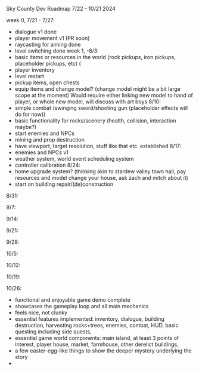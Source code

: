 Sky County Dev Roadmap 7/22 - 10/21 2024

week 0, 7/21 - 7/27:
- dialogue v1 done 
- player movement v1 (PR soon)
- raycasting for aiming done
- level switching done 
week 1, -8/3:
- basic items or resources in the world (rock pickups, iron pickups, placeholder pickups, etc) (
- player inventory 
- level restart
- pickup items, open chests
- equip items and change model? (change model might be a bit large scope at the moment)
Would require either linking new model to hand of player, or whole new model, will discuss with art boys
8/10:
- simple combat (swinging sword/shooting gun (placeholder effects will do for now))
- basic functionality for rocks/scenery (health, collision, interaction maybe?)
- start enemies and NPCs
- mining and prop destruction
- have viewport, target resolution, stuff like that etc. established 
8/17:
- enemies and NPCs v1
- weather system, world event scheduling system
- controller calibration
8/24:
- home upgrade system? (thinking akin to stardew valley town hall, pay resources and model change your house, ask zach and mitch about it)
- start on building repair/(de)construction

8/31:

9/7:  

9/14:

9/21:

9/28:

10/5:

10/12:

10/19:

10/26:
- functional and enjoyable game demo complete
- showcases the gameplay loop and all main mechanics
- feels nice, not clunky
- essential features implemented: inventory, dialogue, building destruction, harvesting rocks+trees, enemies, combat, HUD, basic questing including side quests, 
- essential game world components: main island, at least 3 points of interest, player house, market, farmhouse, other derelict buildings, 
- a few easter-egg-like things to show the deeper mystery underlying the story
- 


